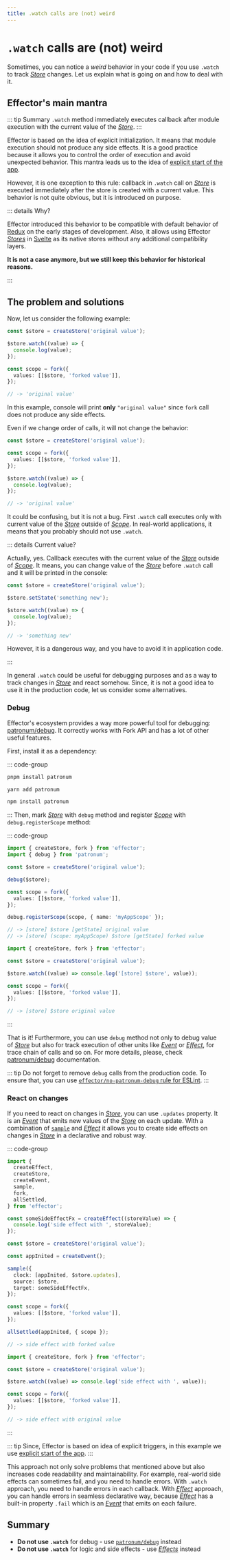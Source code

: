 ```yaml
---
title: .watch calls are (not) weird
---
```


# `.watch` calls are (not) weird

Sometimes, you can notice a _weird_ behavior in your code if you use `.watch` to track [_Store_](https://effector.dev/docs/api/effector/store) changes. Let us explain what is going on and how to deal with it.

## Effector's main mantra

::: tip Summary
`.watch` method immediately executes callback after module execution with the current value of the [_Store_](https://effector.dev/docs/api/effector/store).
:::

Effector is based on the idea of explicit initialization. It means that module execution should not produce any side effects. It is a good practice because it allows you to control the order of execution and avoid unexpected behavior. This mantra leads us to the idea of [explicit start of the app](/magazine/explicit_start).

However, it is one exception to this rule: callback in `.watch` call on [_Store_](https://effector.dev/docs/api/effector/store) is executed immediately after the store is created with a current value. This behavior is not quite obvious, but it is introduced on purpose.

::: details Why?

Effector introduced this behavior to be compatible with default behavior of [Redux](https://redux.js.org/) on the early stages of development. Also, it allows using Effector [_Stores_](https://effector.dev/docs/api/effector/store) in [Svelte](https://svelte.dev/) as its native stores without any additional compatibility layers.

**It is not a case anymore, but we still keep this behavior for historical reasons.**

:::

## The problem and solutions

Now, let us consider the following example:

```ts
const $store = createStore('original value');

$store.watch((value) => {
  console.log(value);
});

const scope = fork({
  values: [[$store, 'forked value']],
});

// -> 'original value'
```

In this example, console will print **only** `"original value"` since `fork` call does not produce any side effects.

Even if we change order of calls, it will not change the behavior:

```ts
const $store = createStore('original value');

const scope = fork({
  values: [[$store, 'forked value']],
});

$store.watch((value) => {
  console.log(value);
});

// -> 'original value'
```

It could be confusing, but it is not a bug. First `.watch` call executes only with current value of the [_Store_](https://effector.dev/docs/api/effector/store) outside of [_Scope_](https://effector.dev/docs/api/effector/scope/). In real-world applications, it means that you probably should not use `.watch`.

::: details Current value?

Actually, yes. Callback executes with the current value of the [_Store_](https://effector.dev/docs/api/effector/store) outside of [_Scope_](https://effector.dev/docs/api/effector/scope/). It means, you can change value of the [_Store_](https://effector.dev/docs/api/effector/store) before `.watch` call and it will be printed in the console:

```ts
const $store = createStore('original value');

$store.setState('something new');

$store.watch((value) => {
  console.log(value);
});

// -> 'something new'
```

However, it is a dangerous way, and you have to avoid it in application code.

:::

In general `.watch` could be useful for debugging purposes and as a way to track changes in [_Store_](https://effector.dev/docs/api/effector/store) and react somehow. Since, it is not a good idea to use it in the production code, let us consider some alternatives.

### Debug

Effector's ecosystem provides a way more powerful tool for debugging: [patronum/debug](https://patronum.effector.dev/methods/debug/). It correctly works with Fork API and has a lot of other useful features.

First, install it as a dependency:

::: code-group

```sh [pnpm]
pnpm install patronum
```

```sh [yarn]
yarn add patronum
```

```sh [npm]
npm install patronum
```

:::
Then, mark [_Store_](https://effector.dev/docs/api/effector/store) with `debug` method and register [_Scope_](https://effector.dev/docs/api/effector/scope/) with `debug.registerScope` method:

::: code-group

```ts [good]
import { createStore, fork } from 'effector';
import { debug } from 'patronum';

const $store = createStore('original value');

debug($store);

const scope = fork({
  values: [[$store, 'forked value']],
});

debug.registerScope(scope, { name: 'myAppScope' });

// -> [store] $store [getState] original value
// -> [store] (scope: myAppScope) $store [getState] forked value
```

```ts [bad]
import { createStore, fork } from 'effector';

const $store = createStore('original value');

$store.watch((value) => console.log('[store] $store', value));

const scope = fork({
  values: [[$store, 'forked value']],
});

// -> [store] $store original value
```

:::

That is it! Furthermore, you can use `debug` method not only to debug value of [_Store_](https://effector.dev/docs/api/effector/store) but also for track execution of other units like [_Event_](https://effector.dev/en/api/effector/event/) or [_Effect_](https://effector.dev/docs/api/effector/effect), for trace chain of calls and so on. For more details, please, check [patronum/debug](https://patronum.effector.dev/methods/debug/) documentation.

::: tip
Do not forget to remove `debug` calls from the production code. To ensure that, you can use [`effector/no-patronum-debug` rule for ESLint](https://eslint.effector.dev/rules/no-patronum-debug.html).
:::

### React on changes

If you need to react on changes in [_Store_](https://effector.dev/docs/api/effector/store), you can use `.updates` property. It is an [_Event_](https://effector.dev/en/api/effector/event/) that emits new values of the [_Store_](https://effector.dev/docs/api/effector/store) on each update. With a combination of [`sample`](https://effector.dev/docs/api/effector/sample) and [_Effect_](https://effector.dev/docs/api/effector/effect) it allows you to create side effects on changes in [_Store_](https://effector.dev/docs/api/effector/store) in a declarative and robust way.

::: code-group

```ts [good]
import {
  createEffect,
  createStore,
  createEvent,
  sample,
  fork,
  allSettled,
} from 'effector';

const someSideEffectFx = createEffect((storeValue) => {
  console.log('side effect with ', storeValue);
});

const $store = createStore('original value');

const appInited = createEvent();

sample({
  clock: [appInited, $store.updates],
  source: $store,
  target: someSideEffectFx,
});

const scope = fork({
  values: [[$store, 'forked value']],
});

allSettled(appInited, { scope });

// -> side effect with forked value
```

```ts [bad]
import { createStore, fork } from 'effector';

const $store = createStore('original value');

$store.watch((value) => console.log('side effect with ', value));

const scope = fork({
  values: [[$store, 'forked value']],
});

// -> side effect with original value
```

:::

::: tip
Since, Effector is based on idea of explicit triggers, in this example we use [explicit start of the app](/magazine/explicit_start).
:::

This approach not only solve problems that mentioned above but also increases code readability and maintainability. For example, real-world side effects can sometimes fail, and you need to handle errors. With `.watch` approach, you need to handle errors in each callback. With [_Effect_](https://effector.dev/docs/api/effector/effect) approach, you can handle errors in seamless declarative way, because [_Effect_](https://effector.dev/docs/api/effector/effect) has a built-in property `.fail` which is an [_Event_](https://effector.dev/en/api/effector/event/) that emits on each failure.

## Summary

- **Do not use `.watch`** for debug - use [`patronum/debug`](https://patronum.effector.dev/methods/debug/) instead
- **Do not use `.watch`** for logic and side effects - use [_Effects_](https://effector.dev/docs/api/effector/effect) instead
